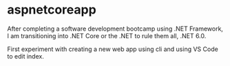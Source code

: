 # aspnetcoreapp

After completing a software development bootcamp using .NET Framework, I am transitioning into .NET Core or the .NET to rule them all, .NET 6.0.

First experiment with creating a new web app using cli and using VS Code to edit index.
